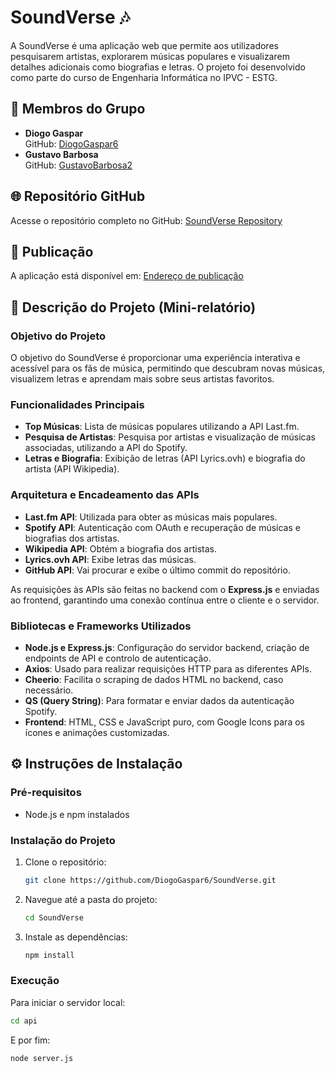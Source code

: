 # SoundVerse 🎶 

A SoundVerse é uma aplicação web que permite aos utilizadores pesquisarem artistas, explorarem músicas populares e visualizarem detalhes adicionais como biografias e letras. O projeto foi desenvolvido como parte do curso de Engenharia Informática no IPVC - ESTG.

## 👥 Membros do Grupo
- **Diogo Gaspar**  
  GitHub: [DiogoGaspar6](https://github.com/DiogoGaspar6)
- **Gustavo Barbosa**  
  GitHub: [GustavoBarbosa2](https://github.com/GustavoBarbosa2)

## 🌐 Repositório GitHub
Acesse o repositório completo no GitHub: [SoundVerse Repository](https://github.com/DiogoGaspar6/SoundVerse)

## 📢 Publicação
A aplicação está disponível em: [Endereço de publicação](https://link-da-publicacao)

## 📄 Descrição do Projeto (Mini-relatório)

### Objetivo do Projeto
O objetivo do SoundVerse é proporcionar uma experiência interativa e acessível para os fãs de música, permitindo que descubram novas músicas, visualizem letras e aprendam mais sobre seus artistas favoritos. 

### Funcionalidades Principais
- **Top Músicas**: Lista de músicas populares utilizando a API Last.fm.
- **Pesquisa de Artistas**: Pesquisa por artistas e visualização de músicas associadas, utilizando a API do Spotify.
- **Letras e Biografia**: Exibição de letras (API Lyrics.ovh) e biografia do artista (API Wikipedia).

### Arquitetura e Encadeamento das APIs
- **Last.fm API**: Utilizada para obter as músicas mais populares.
- **Spotify API**: Autenticação com OAuth e recuperação de músicas e biografias dos artistas. 
- **Wikipedia API**: Obtém a biografia dos artistas.
- **Lyrics.ovh API**: Exibe letras das músicas.
- **GitHub API**: Vai procurar e exibe o último commit do repositório.

As requisições às APIs são feitas no backend com o **Express.js** e enviadas ao frontend, garantindo uma conexão contínua entre o cliente e o servidor.

### Bibliotecas e Frameworks Utilizados
- **Node.js e Express.js**: Configuração do servidor backend, criação de endpoints de API e controlo de autenticação.
- **Axios**: Usado para realizar requisições HTTP para as diferentes APIs.
- **Cheerio**: Facilita o scraping de dados HTML no backend, caso necessário.
- **QS (Query String)**: Para formatar e enviar dados da autenticação Spotify.
- **Frontend**: HTML, CSS e JavaScript puro, com Google Icons para os ícones e animações customizadas.

## ⚙️ Instruções de Instalação

### Pré-requisitos
- Node.js e npm instalados

### Instalação do Projeto
1. Clone o repositório:
    ```bash
    git clone https://github.com/DiogoGaspar6/SoundVerse.git
    ```
2. Navegue até a pasta do projeto:
    ```bash
    cd SoundVerse
    ```
3. Instale as dependências:
    ```bash
    npm install
    ```

### Execução
Para iniciar o servidor local:
```bash
cd api
```
E por fim:
```bash
node server.js
```